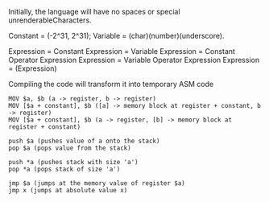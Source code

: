 Initially, the language will have no spaces or special unrenderableCharacters.

Constant = (-2^31, 2^31);
Variable = (char)(number)(underscore).

Expression = Constant
Expression = Variable
Expression = Constant Operator Expression
Expression = Variable Operator Expression
Expression = (Expression)

Compiling the code will transform it into temporary ASM code

```
MOV $a, $b (a -> register, b -> register)
MOV [$a + constant], $b ([a] -> memory block at register + constant, b -> register)
MOV [$a + constant], $b (a -> register, [b] -> memory block at register + constant)

push $a (pushes value of a onto the stack)
pop $a (pops value from the stack)

push *a (pushes stack with size 'a')
pop *a (pops stack of size 'a')

jmp $a (jumps at the memory value of register $a)
jmp x (jumps at absolute value x)
```


